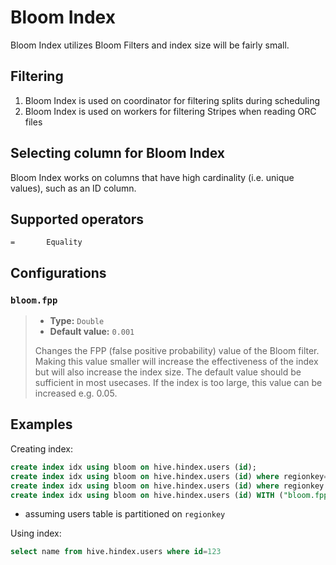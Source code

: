 
# Bloom Index

Bloom Index utilizes Bloom Filters and index size will be fairly small.

## Filtering

1. Bloom Index is used on coordinator for filtering splits during scheduling
2. Bloom Index is used on workers for filtering Stripes when reading ORC files

## Selecting column for Bloom Index

Bloom Index works on columns that have high cardinality (i.e. unique values),
such as an ID column.

## Supported operators

    =       Equality

## Configurations

### `bloom.fpp`
 
> -   **Type:** `Double`
> -   **Default value:** `0.001`
> 
> Changes the FPP (false positive probability) value of the Bloom filter.
> Making this value smaller will increase the effectiveness of the index but
> will also increase the index size. The default value should be sufficient
> in most usecases. If the index is too large, this value can be increased
> e.g. 0.05.

## Examples

Creating index:
```sql
create index idx using bloom on hive.hindex.users (id);
create index idx using bloom on hive.hindex.users (id) where regionkey=1;
create index idx using bloom on hive.hindex.users (id) where regionkey in (3, 1);
create index idx using bloom on hive.hindex.users (id) WITH ("bloom.fpp" = '0.001');
```

* assuming users table is partitioned on `regionkey`

Using index:
```sql
select name from hive.hindex.users where id=123
```